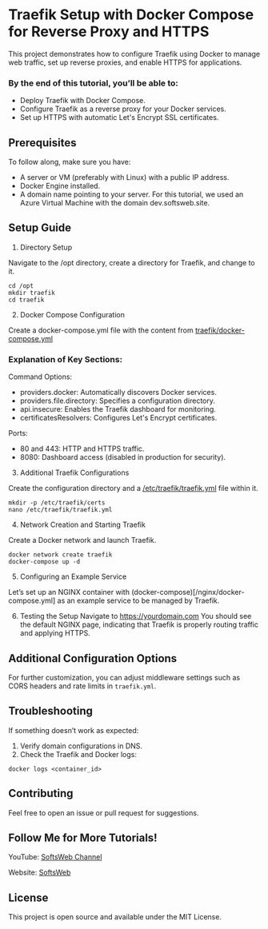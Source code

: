 # Traefik Setup with Docker Compose for Reverse Proxy and HTTPS

This project demonstrates how to configure Traefik using Docker to manage web traffic, set up reverse proxies, and enable HTTPS for applications.

### By the end of this tutorial, you’ll be able to:

- Deploy Traefik with Docker Compose.
- Configure Traefik as a reverse proxy for your Docker services.
- Set up HTTPS with automatic Let's Encrypt SSL certificates.


## Prerequisites

To follow along, make sure you have:

- A server or VM (preferably with Linux) with a public IP address.
- Docker Engine installed.
- A domain name pointing to your server.
For this tutorial, we used an Azure Virtual Machine with the domain dev.softsweb.site.

## Setup Guide

1. Directory Setup

Navigate to the /opt directory, create a directory for Traefik, and change to it.

```
cd /opt
mkdir traefik
cd traefik
```

2. Docker Compose Configuration

Create a docker-compose.yml file with the content from [traefik/docker-compose.yml](traefik/docker-compose.yml)

### Explanation of Key Sections:

Command Options:

- providers.docker: Automatically discovers Docker services.
- providers.file.directory: Specifies a configuration directory.
- api.insecure: Enables the Traefik dashboard for monitoring.
- certificatesResolvers: Configures Let's Encrypt certificates.

Ports:
- 80 and 443: HTTP and HTTPS traffic.
- 8080: Dashboard access (disabled in production for security).

3. Additional Traefik Configurations

Create the configuration directory and a [/etc/traefik/traefik.yml](/etc/traefik/traefik.yml) file within it.

```
mkdir -p /etc/traefik/certs
nano /etc/traefik/traefik.yml
```

4. Network Creation and Starting Traefik

Create a Docker network and launch Traefik.

```
docker network create traefik
docker-compose up -d
```

5. Configuring an Example Service

Let’s set up an NGINX container with (docker-compose)[/nginx/docker-compose.yml] as an example service to be managed by Traefik.

6. Testing the Setup
Navigate to https://yourdomain.com You should see the default NGINX page, indicating that Traefik is properly routing traffic and applying HTTPS.

## Additional Configuration Options
For further customization, you can adjust middleware settings such as CORS headers and rate limits in `traefik.yml`.

## Troubleshooting
If something doesn’t work as expected:

1. Verify domain configurations in DNS.
2. Check the Traefik and Docker logs:

```
docker logs <container_id>
```

## Contributing
Feel free to open an issue or pull request for suggestions.

## Follow Me for More Tutorials!

YouTube: [SoftsWeb Channel](https://www.youtube.com/@SoftsWeb)

Website: [SoftsWeb](https://softsweb.com)

## License
This project is open source and available under the MIT License.